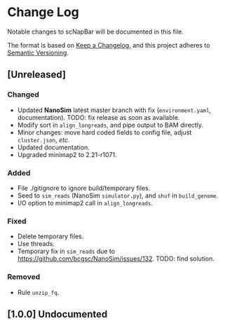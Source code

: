# Change Log
Notable changes to scNapBar will be documented in this file.

The format is based on [Keep a Changelog](http://keepachangelog.com/), and this project adheres to [Semantic Versioning](http://semver.org/).

## [Unreleased]

### Changed
- Updated **NanoSim** latest master branch with fix (`environment.yaml`, documentation). TODO: fix release as soon as available.
- Modify sort in `align_longreads`, and pipe output to BAM directly.
- Minor changes: move hard coded fields to config file, adjust `cluster.json`, *etc.*
- Updated documentation.
- Upgraded minimap2 to 2.21-r1071.

### Added
- File ./gitignore to ignore build/temporary files.
- Seed to `sim_reads` (NanoSim `simulator.py`), and `shuf` in `build_genome`.
- I/O option to minimap2 call in `align_longreads`.

### Fixed
- Delete temporary files.
- Use threads.
- Temporary fix in `sim_reads` due to https://github.com/bcgsc/NanoSim/issues/132. TODO: find solution.

### Removed
- Rule `unzip_fq`.

## [1.0.0] Undocumented
